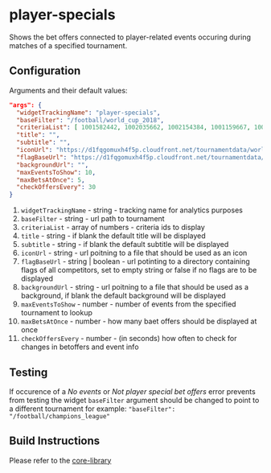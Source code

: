 # player-specials


Shows the bet offers connected to player-related events occuring during matches of a specified tournament.

## Configuration

Arguments and their default values:
```json
"args": {
  "widgetTrackingName": "player-specials",
  "baseFilter": "/football/world_cup_2018",
  "criteriaList": [ 1001582442, 1002035662, 1002154384, 1001159667, 1001240968, 1002154385, 1001240969, 1002154386, 1001160026, 1001809659, 1002154388, 1001159997, 1001159730, 1001482031, 1001264082, 1001159803, 1001809665, 1002154387, 1002899077, 1001326634, 1001326635, 1001159641, 1001159938, 1001240965, 1002899070, 1001159641, 1001638881, 1002899071 ],
  "title": "",
  "subtitle": "",
  "iconUrl": "https://d1fqgomuxh4f5p.cloudfront.net/tournamentdata/worldcup2018/icons/world_cup_2018.svg",
  "flagBaseUrl": "https://d1fqgomuxh4f5p.cloudfront.net/tournamentdata/worldcup2018/icons/",
  "backgroundUrl": "",
  "maxEventsToShow": 10,
  "maxBetsAtOnce": 5,
  "checkOffersEvery": 30
}
```

1. `widgetTrackingName` - string - tracking name for analytics purposes
1. `baseFilter` - string - url path to tournament
2. `criteriaList` - array of numbers - criteria ids to display
2. `title` - string - if blank the default title will be displayed
2. `subtitle` - string - if blank the default subtitle will be displayed
4. `iconUrl` - string - url poitning to a file that should be used as an icon
3. `flagBaseUrl` - string | boolean - url potinting to a directory containing flags of all competitors, set to empty string or false if no flags are to be displayed
5. `backgroundUrl` - string - url poitning to a file that should be used as a background, if blank the default background will be displayed
1. `maxEventsToShow` - number - number of events from the specified tournament to lookup
1. `maxBetsAtOnce` - number - how many baet offers should be displayed at once
1. `checkOffersEvery` - number - (in seconds) how often to check for changes in betoffers and event info

## Testing

If occurence of a _No events_ or _Not player special bet offers_ error prevents from testing the widget `baseFilter` argument should be changed to point to a different tournament for example: ```"baseFilter": "/football/champions_league"```

## Build Instructions

Please refer to the [core-library](https://github.com/kambi-sportsbook-widgets/widget-core-library)
